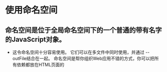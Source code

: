 # 使用命名空间

 ## 命名空间是位于全局命名空间下的一个普通的带有名字的JavaScript对象。
 +  这令命名空间十分容易使用。 它们可以在多文件中同时使用，并通过 --outFile结合在一起。 命名空间是帮你组织Web应用不错的方式，你可以把所有依赖都放在HTML页面的 <script>标签里。  

 + 但就像其它的全局命名空间污染一样，它很难去识别组件之间的依赖关系，尤其是在大型的应用中。  

## 使用模块

像命名空间一样，模块可以包含代码和声明。 不同的是模块可以 声明它的依赖。

模块会把依赖添加到模块加载器上（例如CommonJs / Require.js）。 对于小型的JS应用来说可能没必要，但是对于大型应用，这一点点的花费会带来长久的模块化和可维护性上的便利。 模块也提供了更好的代码重用，更强的封闭性以及更好的使用工具进行优化。

对于Node.js应用来说，模块是默认并推荐的组织代码的方式。

从ECMAScript 2015开始，模块成为了语言内置的部分，应该会被所有正常的解释引擎所支持。 因此，对于新项目来说推荐使用模块做为组织代码的方式。
